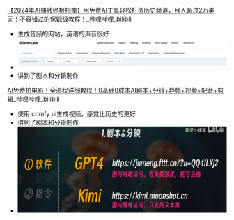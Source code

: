 [【2024年AI赚钱终极指南】用免费AI工具轻松打造历史频道，月入超过2万美元！不容错过的保姆级教程！_哔哩哔哩_bilibili](https://www.bilibili.com/video/BV1Me411Q7SE/?spm_id_from=333.788.recommend_more_video.7&vd_source=dbf6bcb88ffa406224b1704eac3c988e)
- 生成音频的网站，英语的声音很好
- ![](../photo/Pasted%20image%2020241224150807.png)
- 讲到了剧本和分镜制作

[AI免费拍电影！全流程详细教程！0基础0成本AI剧本+分镜+静帧+视频+配音+剪辑_哔哩哔哩_bilibili](https://www.bilibili.com/video/BV1cM4m1d7VU/?spm_id_from=333.788.recommend_more_video.18&vd_source=dbf6bcb88ffa406224b1704eac3c988e)
- 使用 comfy ui生成视频，感觉比历史的更好
- 讲到了剧本和分镜制作
- ![](../photo/Pasted%20image%2020241224150853.png)

